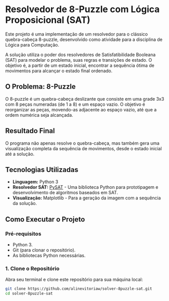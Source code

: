 # Resolvedor de 8-Puzzle com Lógica Proposicional (SAT)

Este projeto é uma implementação de um resolvedor para o clássico quebra-cabeça 8-puzzle, desenvolvido como atividade para a disciplina de Lógica para Computação.

A solução utiliza o poder dos resolvedores de Satisfatibilidade Booleana (SAT) para modelar o problema, suas regras e transições de estado. O objetivo é, a partir de um estado inicial, encontrar a sequência ótima de movimentos para alcançar o estado final ordenado.

## O Problema: 8-Puzzle

O 8-puzzle é um quebra-cabeça deslizante que consiste em uma grade 3x3 com 8 peças numeradas (de 1 a 8) e um espaço vazio. O objetivo é reorganizar as peças, movendo-as adjacente ao espaço vazio, até que a ordem numérica seja alcançada.

## Resultado Final

O programa não apenas resolve o quebra-cabeça, mas também gera uma visualização completa da sequência de movimentos, desde o estado inicial até a solução.

## Tecnologias Utilizadas

*   **Linguagem:** Python 3
*   **Resolvedor SAT:** [PySAT](https://github.com/pysathq/pysat) - Uma biblioteca Python para prototipagem e desenvolvimento de algoritmos baseados em SAT.
*   **Visualização:** Matplotlib - Para a geração da imagem com a sequência da solução.

## Como Executar o Projeto

### Pré-requisitos

- Python 3.
- Git (para clonar o repositório).
- As bibliotecas Python necessárias.

### 1. Clone o Repositório

Abra seu terminal e clone este repositório para sua máquina local:
```bash
git clone https://github.com/alinevitoriaw/solver-8puzzle-sat.git
cd solver-8puzzle-sat
